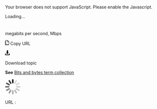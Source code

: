 Your browser does not support JavaScript. Please enable the Javascript.

Loading...

# 

megabits per second, Mbps

![Copy URL](megabits-per-second_files/Copy.png)
Copy URL

![Download](megabits-per-second_files/Download.png)

Download topic

**See** [Bits and bytes term collection](https://worldready.cloudapp.net/Styleguide/Read?id=2700&topicid=26920)

![In progress](megabits-per-second_files/activity-large.gif)

URL :
